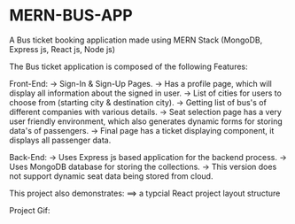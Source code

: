 # MERN-BUS-APP
A Bus ticket booking application made using MERN Stack (MongoDB, Express js, React js, Node js)

The Bus ticket application is composed of the following Features:

Front-End:
  -> Sign-In & Sign-Up Pages.
  -> Has a profile page, which will display all information about the signed in user.
  -> List of cities for users to choose from (starting city & destination city).
  -> Getting list of bus's of different companies with various details.
  -> Seat selection page has a very user friendly environment, which also generates dynamic forms for storing data's of passengers.
  -> Final page has a ticket displaying component, it displays all passenger data.

Back-End:
  -> Uses Express js based application for the backend process.
  -> Uses MongoDB database for storing the collections.
  -> This version does not support dynamic seat data being stored from cloud.  

This project also demonstrates:
    ==> a typcial React project layout structure

Project Gif:
